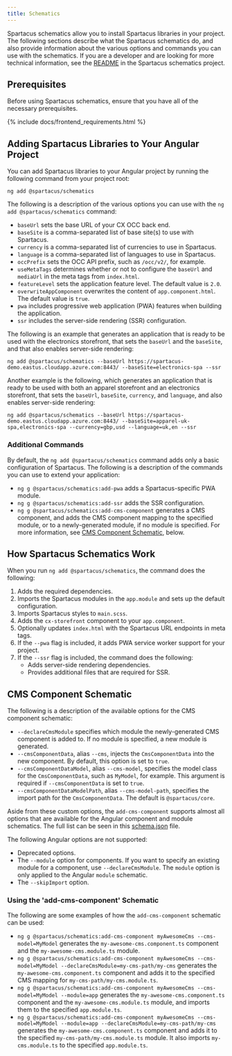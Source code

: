 ```yaml
---
title: Schematics
---
```


Spartacus schematics allow you to install Spartacus libraries in your project. The following sections describe what the Spartacus schematics do, and also provide information about the various options and commands you can use with the schematics. If you are a developer and are looking for more technical information, see the [README](https://github.com/SAP/spartacus/blob/develop/projects/schematics/README.md) in the Spartacus schematics project.

## Prerequisites

Before using Spartacus schematics, ensure that you have all of the necessary prerequisites.

{% include docs/frontend_requirements.html %}

## Adding Spartacus Libraries to Your Angular Project

You can add Spartacus libraries to your Angular project by running the following command from your project root:

```shell
ng add @spartacus/schematics
```

The following is a description of the various options you can use with the `ng add @spartacus/schematics` command:

- `baseUrl` sets the base URL of your CX OCC back end.
- `baseSite` is a comma-separated list of base site(s) to use with Spartacus.
- `currency` is a comma-separated list of currencies to use in Spartacus.
- `language` is a comma-separated list of languages to use in Spartacus.
- `occPrefix` sets the OCC API prefix, such as `/occ/v2/`, for example.
- `useMetaTags` determines whether or not to configure the `baseUrl` and `mediaUrl` in the meta tags from `index.html`.
- `featureLevel` sets the application feature level. The default value is `2.0`.
- `overwriteAppComponent` overwrites the content of `app.component.html`. The default value is `true`.
- `pwa` includes progressive web application (PWA) features when building the application.
- `ssr` includes the server-side rendering (SSR) configuration.

The following is an example that generates an application that is ready to be used with the electronics storefront, that sets the `baseUrl` and the `baseSite`, and that also enables server-side rendering:

```shell
ng add @spartacus/schematics --baseUrl https://spartacus-demo.eastus.cloudapp.azure.com:8443/ --baseSite=electronics-spa --ssr
```

Another example is the following, which generates an application that is ready to be used with both an apparel storefront and an electronics storefront, that sets the `baseUrl`, `baseSite`, `currency`, and `language`, and also enables server-side rendering:

```shell
ng add @spartacus/schematics --baseUrl https://spartacus-demo.eastus.cloudapp.azure.com:8443/ --baseSite=apparel-uk-spa,electronics-spa --currency=gbp,usd --language=uk,en --ssr
```

### Additional Commands

By default, the `ng add @spartacus/schematics` command adds only a basic configuration of Spartacus. The following is a description of the commands you can use to extend your application:

- `ng g @spartacus/schematics:add-pwa` adds a Spartacus-specific PWA module.
- `ng g @spartacus/schematics:add-ssr` adds the SSR configuration.
- `ng g @spartacus/schematics:add-cms-component` generates a CMS component, and adds the CMS component mapping to the specified module, or to a newly-generated module, if no module is specified. For more information, see [CMS Component Schematic](#cms-component-schematic), below.

## How Spartacus Schematics Work

When you run `ng add @spartacus/schematics`, the command does the following:

1. Adds the required dependencies.
2. Imports the Spartacus modules in the `app.module` and sets up the default configuration.
3. Imports Spartacus styles to `main.scss`.
4. Adds the `cx-storefront` component to your `app.component`.
5. Optionally updates `index.html` with the Spartacus URL endpoints in meta tags.
6. If the `--pwa` flag is included, it adds PWA service worker support for your project.
7. If the `--ssr` flag is included, the command does the following:
   - Adds server-side rendering dependencies.
   - Provides additional files that are required for SSR.

## CMS Component Schematic

The following is a description of the available options for the CMS component schematic:

- `--declareCmsModule` specifies which module the newly-generated CMS component is added to. If no module is specified, a new module is generated.
- `--cmsComponentData`, alias `--cms`, injects the `CmsComponentData` into the new component. By default, this option is set to `true`.
- `--cmsComponentDataModel`, alias `--cms-model`, specifies the model class for the `CmsComponentData`, such as `MyModel`, for example. This argument is required if `--cmsComponentData` is set to `true`.
- `--cmsComponentDataModelPath`, alias `--cms-model-path`, specifies the import path for the `CmsComponentData`. The default is `@spartacus/core`.

Aside from these custom options, the `add-cms-component` supports almost all options that are available for the Angular component and module schematics. The full list can be seen in this [schema.json](https://github.com/SAP/spartacus/blob/develop/projects/schematics/src/add-cms-component/schema.json) file.

The following Angular options are not supported:

- Deprecated options.
- The `--module` option for components. If you want to specify an existing module for a component, use `--declareCmsModule`. The `module` option is only applied to the Angular `module` schematic.
- The `--skipImport` option.

### Using the 'add-cms-component' Schematic

The following are some examples of how the `add-cms-component` schematic can be used:

- `ng g @spartacus/schematics:add-cms-component myAwesomeCms --cms-model=MyModel` generates the `my-awesome-cms.component.ts` component and the `my-awesome-cms.module.ts` module.
- `ng g @spartacus/schematics:add-cms-component myAwesomeCms --cms-model=MyModel --declareCmsModule=my-cms-path/my-cms` generates the `my-awesome-cms.component.ts` component and adds it to the specified CMS mapping for `my-cms-path/my-cms.module.ts`.
- `ng g @spartacus/schematics:add-cms-component myAwesomeCms --cms-model=MyModel --module=app` generates the `my-awesome-cms.component.ts` component and the `my-awesome-cms.module.ts` module, and imports them to the specified `app.module.ts`.
- `ng g @spartacus/schematics:add-cms-component myAwesomeCms --cms-model=MyModel --module=app --declareCmsModule=my-cms-path/my-cms` generates the `my-awesome-cms.component.ts` component and adds it to the specified `my-cms-path/my-cms.module.ts` module. It also imports `my-cms.module.ts` to the specified `app.module.ts`.
